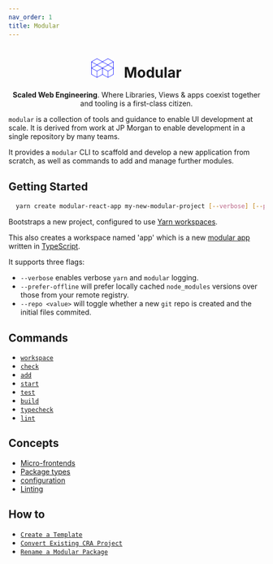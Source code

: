 ```yaml
---
nav_order: 1
title: Modular
---
```


<div align="center">
  <h1><img height="38px" width="44px" style="height: 38px; max-width: 44px" src="https://raw.githubusercontent.com/jpmorganchase/modular/main/docs/img/modular-hero.svg"> &nbsp; Modular</h1>

  <p><strong>Scaled Web Engineering</strong>. Where Libraries, Views & apps coexist together and tooling is a first-class citizen.</p>
</div>

`modular` is a collection of tools and guidance to enable UI development at
scale. It is derived from work at JP Morgan to enable development in a single
repository by many teams.

It provides a `modular` CLI to scaffold and develop a new application from
scratch, as well as commands to add and manage further modules.

## Getting Started

```bash
  yarn create modular-react-app my-new-modular-project [--verbose] [--prefer-offline] [--repo]
```

Bootstraps a new project, configured to use
[Yarn workspaces](https://classic.yarnpkg.com/en/docs/workspaces/).

This also creates a workspace named 'app' which is a new
[modular app](./concepts/package-types.md) written in
[TypeScript](https://www.typescriptlang.org/).

It supports three flags:

- `--verbose` enables verbose `yarn` and `modular` logging.
- `--prefer-offline` will prefer locally cached `node_modules` versions over
  those from your remote registry.
- `--repo <value>` will toggle whether a new `git` repo is created and the
  initial files commited.

## Commands

- [`workspace`](./commands/workspace.md)
- [`check`](./commands/check.md)
- [`add`](./commands/add.md)
- [`start`](./commands/start.md)
- [`test`](./commands/test.md)
- [`build`](./commands/build.md)
- [`typecheck`](./commands/typecheck.md)
- [`lint`](./commands/lint.md)

## Concepts

- [Micro-frontends](./concepts/microfrontends.md)
- [Package types](./concepts/package-types.md)
- [configuration](./configuration.md)
- [Linting](./concepts/linting.md)

## How to

- [`Create a Template`](./how-to/create-template.md)
- [`Convert Existing CRA Project`](./how-to/convert-react-app.md)
- [`Rename a Modular Package`](./how-to/rename-package.md)
